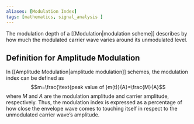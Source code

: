 ```yaml
---
aliases: [Modulation Index]
tags: [mathematics, signal_analysis ]
---
```

The modulation depth of a [[Modulation|modulation scheme]] describes by how much the modulated carrier wave varies around its unmodulated level.

## Definition for Amplitude Modulation
In [[Amplitude Modulation|amplitude modulation]] schemes, the modulation index can be defined as $$m=\frac{\text{peak value of }m(t)}{A}=\frac{M}{A}$$ where $M$ and $A$ are the modulation amplitude and carrier amplitude, respectively. Thus, the modulation index is expressed as a percentage of how close the envelope wave comes to touching itself in respect to the unmodulated carrier wave’s amplitude.
